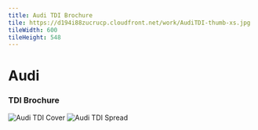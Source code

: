 ```yaml
---
title: Audi TDI Brochure
tile: https://d194i88zucrucp.cloudfront.net/work/AudiTDI-thumb-xs.jpg
tileWidth: 600
tileHeight: 548
---
```


# Audi
### TDI Brochure
![Audi TDI Cover](https://d194i88zucrucp.cloudfront.net/work/Audi_TDIcover-lg.jpg)
![Audi TDI Spread](https://d194i88zucrucp.cloudfront.net/work/Audi_TDIspread-lg.jpg)
